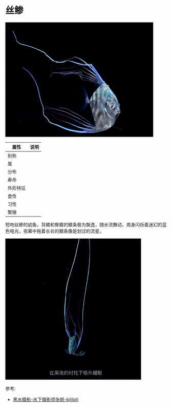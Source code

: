 # 丝鲹

![](01.png)

|属性|说明|
| ---- | ---- |
| 别称||
| 属||
| 分布||
| 寿命||
| 外形特征||
| 食性||
| 习性||
| 繁殖||

短吻丝鲹的幼鱼，背鳍和臀鳍的鳍条极为飘逸，随水流舞动，周身闪烁着迷幻的蓝色电光，夜幕中拖着长长的鳍条像是划过的流星。

![](02.png)

参考:
- [黑水摄影-水下摄影师张帆-bilibili](https://www.bilibili.com/video/BV1EP4y1a7wQ/?share_source=copy_web&vd_source=fcf7bbddc2ffd7f073481728ff8f0f3c)
